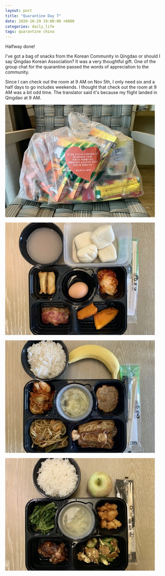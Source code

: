 ```yaml
---
layout: post
title: "Quarantine Day 7"
date: 2020-10-29 19:00:00 +0800
categories: daily_life
tags: quarantine china
---
```

Halfway done!

I've got a bag of snacks from the Korean Community in Qingdao or should I say Qingdao Korean Association? It was a very thoughtful gift. One of the group chat for the quarantine passed the words of appreciation to the community.

Since I can check out the room at 9 AM on Nov 5th, I only need six and a half days to go includes weekends. I thought that check out the room at 9 AM was a bit odd time. The translator said it's because my flight landed in Qingdao at 9 AM.

![A bag of snacks from Qingdao Korean Community](/pics/2020-10-29-1.jpg)

![Breakfast in quarantine facility](/pics/2020-10-29-2.jpg)

![Lunch in quarantine facility](/pics/2020-10-29-3.jpg)

![Dinner in quarantine facility](/pics/2020-10-29-4.jpg)
